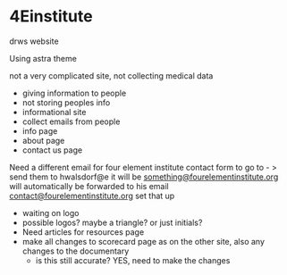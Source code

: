 # 4Einstitute
drws website

Using astra theme

not a very complicated site, 
not collecting medical data

- giving information to people
- not storing peoples info 
- informational site
- collect emails from people
- info page
- about page
- contact us page

Need a different email for four element institute contact form to go to - > send them to  hwalsdorf@e it will be something@fourelementinstitute.org will automatically be forwarded to his email contact@fourelementinstitute.org set that up

- waiting on logo 
- possible logos? maybe a triangle? or just initials?
- Need articles for resources page
- make all changes to scorecard page as on the other site, also any changes to the documentary
  - is this still accurate? YES, need to make the changes
